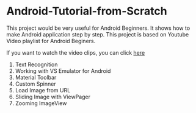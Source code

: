 Android-Tutorial-from-Scratch
=============================

This project would be very useful for Android Beginners. It shows how to make Android application step by step.
This project is based on Youtube Video playlist for Android Beginers. 

If you want to watch the video clips, you can click [here](https://www.youtube.com/watch?v=7qw-zl9XGd4&list=PLaoF-xhnnrRWHtmb8ZGmu8N4Wl2Zr26V7)

1. Text Recognition
2. Working with VS Emulator for Android
3. Material Toolbar
4. Custom Spinner
5. Load Image from URL
6. Sliding Image with ViewPager
7. Zooming ImageView



